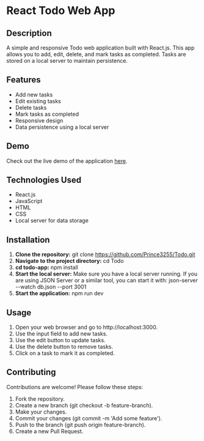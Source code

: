 # React Todo Web App

## Description

A simple and responsive Todo web application built with React.js. This app allows you to add, edit, delete, and mark tasks as completed. Tasks are stored on a local server to maintain persistence.

## Features

- Add new tasks
- Edit existing tasks
- Delete tasks
- Mark tasks as completed
- Responsive design
- Data persistence using a local server

## Demo

Check out the live demo of the application [here](https://todo-git-main-prince3255s-projects.vercel.app/).

## Technologies Used

- React.js
- JavaScript
- HTML
- CSS
- Local server for data storage

## Installation

1. **Clone the repository:**
   git clone https://github.com/Prince3255/Todo.git
2. **Navigate to the project directory:**
   cd Todo
3. **cd todo-app:**
   npm install
4. **Start the local server:**
   Make sure you have a local server running. If you are using JSON Server or a similar tool, you can start it with:
   json-server --watch db.json --port 3001
5. **Start the application:**
   npm run dev

## Usage

1. Open your web browser and go to http://localhost:3000.
2. Use the input field to add new tasks.
3. Use the edit button to update tasks.
4. Use the delete button to remove tasks.
5. Click on a task to mark it as completed.

## Contributing
Contributions are welcome! Please follow these steps:

1. Fork the repository.
2. Create a new branch (git checkout -b feature-branch).
3. Make your changes.
4. Commit your changes (git commit -m 'Add some feature').
5. Push to the branch (git push origin feature-branch).
6. Create a new Pull Request.
